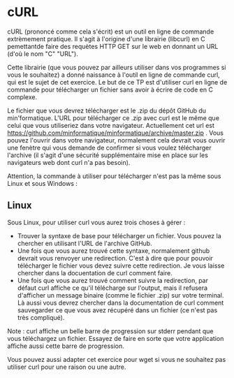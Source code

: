 # cURL

cURL (prononcé comme cela s'écrit) est un outil en ligne de commande extrèmement pratique. Il s'agit à l'origine d'une librairie (libcurl) en C pemettantde faire des requètes HTTP GET sur le web en donnant un URL (d'où le nom "C" "URL").

Cette librairie (que vous pouvez par ailleurs utiliser dans vos programmes si vous le souhaitez) a donné naissance à l'outil en ligne de commande curl, qui est le sujet de cet exercice. Le but de ce TP est d'utiliser curl en ligne de commande pour télécharger un fichier sans avoir à écrire de code en C complexe.

Le fichier que vous devrez télécharger est le .zip du dépôt GitHub du min'formatique. L'URL pour télécharger ce .zip avec curl est le même que celui que vous utiliseriez dans votre navigateur. Actuellement cet url est https://github.com/minformatique/minformatique/archive/master.zip . Vous pouvez l'ouvrir dans votre navigateur, normalement cela devrait vous ouvrir une fenètre qui vous demande de confirmer si vous voulez télécharger l'archive (il s'agit d'une sécurité supplémentaire mise en place sur les navigateurs web dont curl n'a pas besoin).

Attention, la commande à utiliser pour télécharger n'est pas la même sous Linux et sous Windows :

## Linux

Sous Linux, pour utiliser curl vous aurez trois choses à gérer :
 - Trouver la syntaxe de base pour télécharger un fichier. Vous pouvez la chercher en utilisant l'URL de l'archive GitHub.
 - Une fois que vous aurez trouvé cette syntaxe, normalement github devrait vous renvoyer une redirection. C'est à dire que pour pouvoir télécharger le fichier vous devez suivre cette redirection. Je vous laisse chercher dans la docuentation de curl comment faire.
 - Une fois que vous aurez trouvé comment suivre la redirection, par défaut curl affiche ce qu'il télécharge sur l'output, mais il refusera d'afficher un message binaire (comme le fichier .zip) sur votre terminal. Là aussi vous devrez chercher dans la documentation de curl comment sauvegarder ce que vous avez récupéré dans un fichier (ce n'est pas très compliqué).

Note : curl affiche un belle barre de progression sur stderr pendant que vous téléchargez un fichier. Essayez de faire en sorte que votre application affiche aussi cette barre de progression.

Vous pouvez aussi adapter cet exercice pour wget si vous ne souhaitez pas utiliser curl pour une raison ou une autre.
